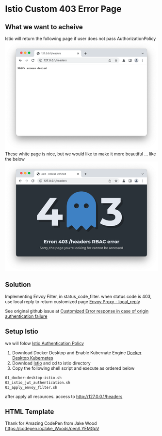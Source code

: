 # Istio Custom 403 Error Page
## What we want to acheive
Istio will return the following page if user does not pass AuthorizationPolicy
![Default Istio RBAC Eror](docs/images/istio_default_RBAC_error.png)\
These white page is nice, but we would like to make it more beautiful ... like the below
![Custom Istio RBAC Eror](docs/images/custom_RBAC_error.png)

## Solution
Implementing Envoy Filter, in status_code_filter. when status code is 403, use local reply to return customized page [Envoy Proxy - local_reply](https://www.envoyproxy.io/docs/envoy/latest/configuration/http/http_conn_man/local_reply)

See original github issue at
[Customized Error response in case of origin authentication failure](https://github.com/istio/istio/issues/10543#issuecomment-921179277)

## Setup Istio
we will folow
[Istio Authentication Policy](https://istio.io/latest/docs/tasks/security/authentication/authn-policy/)

1. Download Docker Desktop and Enable Kubernate Engine [Docker Desktop Kubernetes](https://docs.docker.com/desktop/kubernetes/)
2. Download [Istio](https://istio.io/latest/docs/setup/getting-started/) and cd to istio directory
3. Copy the following shell script and execute as ordered below

```
01_docker-desktop-istio.sh
02_istio_jwt_authentication.sh
03_apply_envoy_filter.sh
```
after apply all resources. access to http://127.0.0.1/headers 

## HTML Template
Thank for Amazing CodePen from Jake Wood
https://codepen.io/Jake_Woods/pen/LYEMGpV